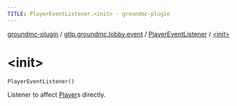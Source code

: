 ```yaml
---
TITLE: PlayerEventListener.<init> - groundmc-plugin
---
```


[groundmc-plugin](../../index.html) / [gtlp.groundmc.lobby.event](../index.html) / [PlayerEventListener](index.html) / [&lt;init&gt;](.)

# &lt;init&gt;

`PlayerEventListener()`

Listener to affect [Player](https://hub.spigotmc.org/javadocs/spigot/org/bukkit/entity/Player.html)s directly.


